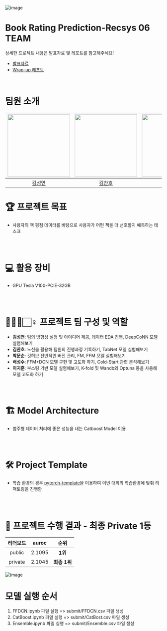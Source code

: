  ![image](https://user-images.githubusercontent.com/28619804/199662224-3b4a84a3-2c5d-40fc-9ccd-513f63219573.png)
 
 # Book Rating Prediction-Recsys 06 TEAM
  
상세한 프로젝트 내용은 발표자료 및 레포트를 참고해주세요!  
- [발표자료](https://github.com/sungsubae/boostcamp-bookratingprediction-recsys-06/blob/master/%EB%B0%9C%ED%91%9C%EC%9E%90%EB%A3%8C%20%EB%B0%8F%20%EB%A0%88%ED%8F%AC%ED%8A%B8/Recsys-team6-%EB%B0%9C%ED%91%9C%EC%9E%90%EB%A3%8C.pdf)  
- [Wrap-up 레포트](https://github.com/sungsubae/boostcamp-bookratingprediction-recsys-06/blob/master/%EB%B0%9C%ED%91%9C%EC%9E%90%EB%A3%8C%20%EB%B0%8F%20%EB%A0%88%ED%8F%AC%ED%8A%B8/Wrap-Up_Report_RecSys06.pdf)
</div>
<br /> 

# 팀원 소개

| <img src="https://user-images.githubusercontent.com/79916736/207600031-b46e76d2-cba3-4c94-9fc3-d9f29cd3bef8.png" width=200> | <img src="https://user-images.githubusercontent.com/94108712/207613142-1c44bb87-f685-4b25-be16-efd06f8793ba.jpg" width=200> | <img src="https://user-images.githubusercontent.com/79916736/210170572-5323396d-2c7b-4160-8aca-9d274bfdc833.jpg" width=200> | <img src="https://user-images.githubusercontent.com/22442453/208286371-7e029cce-af2b-4cc2-89c5-851db98b7d19.jpg" width=200> | <img src="https://avatars.githubusercontent.com/u/28619804?v=4" width="200px"> |
| :-------------------------------------------------------------------------------------------------------------------------: | :-------------------------------------------------------------------------------------------------------------------------: | :-------------------------------------------------------------------------------------------------------------------------: | :-------------------------------------------------------------------------------------------------------------------------: | :-------------------------------------------------------------------------------------------------------------------------: |
|                                           [김성연](https://github.com/KSY1526)                                            |                                           [김찬호](https://github.com/KChanho)                                            |                                            [박문순](https://github.com/hxcva1)                                            |                                         [배성수](https://github.com/sungsubae)                                          |                                            [이지훈](https://github.com/JJI-Hoon)                                            |

# 🏆️ 프로젝트 목표
<!-- <p align="center"><img src="https://user-images.githubusercontent.com/65529313/168472960-0eac76e2-4fe3-4ebc-b093-f9c0aab59859.png" /></p> -->
- 사용자의 책 평점 데이터를 바탕으로 사용자가 어떤 책을 더 선호할지 예측하는 태스크

<br /> 
<br /> 

# 💻 활용 장비
- GPU Tesla V100-PCIE-32GB

<br /> 
<br /> 

# 🙋🏻‍♂️🏻‍♀️ 프로젝트 팀 구성 및 역할
- **김성연**: 팀의 방향성 설정 및 아이디어 제공, 데이터 EDA 진행, DeepCoNN 모델 실험해보기
- **김찬호**: 노션을 활용해 팀원의 진행과정 기록하기, TabNet 모델 실험해보기
- **박문순**: 깃허브 전반적인 버전 관리, FM, FFM 모델 실험해보기 
- **배성수**: FFM+DCN 모델 구현 및 고도화 하기, Cold-Start 관련 분석해보기
- **이지훈**: 부스팅 기반 모델 실험해보기, K-fold 및 Wandb와 Optuna 등을 사용해 모델 고도화 하기 


<br /> 
<br /> 

# 🏗️ Model Architecture
<!-- <p align="center"><img src="https://user-images.githubusercontent.com/65529313/168473170-938e1ce0-395f-40be-9118-ea127668b11d.png" /></p> -->

- 범주형 데이터 처리에 좋은 성능을 내는 Catboost Model 이용

<br /> 
<br /> 

# 🛠 Project Template
<!-- <p align="center"><img src="https://user-images.githubusercontent.com/65529313/168473184-7a7a5c9b-f7da-4d92-81d8-965ecd1f934f.png" /></p> -->

- 학습 환경의 경우 [pytorch-template](https://github.com/victoresque/pytorch-template)을 이용하여 이번 대회의 학습환경에 맞춰 리팩토링을 진행함

<br /> 
<br /> 

# 💯 프로젝트 수행 결과 - 최종 Private 1등

|리더보드| auroc  |     순위     |
|:--------:|:------:|:----------:|
|public| 2.1095 |  **1위**   |
|private| 2.1045 | **최종 1위** |

![image](https://user-images.githubusercontent.com/28619804/199737010-460bcab6-a537-4b5b-b2b8-cb65100e91da.png)


# 모델 실행 순서
1) FFDCN.ipynb 파일 실행 => submit/FFDCN.csv 파일 생성
2) CatBoost.ipynb 파일 실행 => submit/CatBost.csv 파일 생성
3) Ensemble.ipynb 파일 실행 => submit/Ensemble.csv 파일 생성

